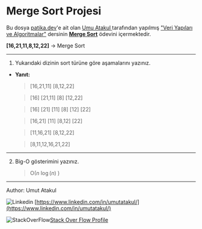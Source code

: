 # Merge Sort Projesi

Bu dosya [patika.dev](https://www.patika.dev/tr)'e ait olan [Umu Atakul ](https://www.linkedin.com/in/umutatakul/)tarafından yapılmış ["Veri Yapıları ve Algoritmalar"](https://app.patika.dev/courses/veri-yapilari-ve-algoritmalar/) dersinin  [**Merge Sort**](https://app.patika.dev/courses/veri-yapilari-ve-algoritmalar/merge-sort-proje) ödevini içermektedir.

**[16,21,11,8,12,22]** -> Merge Sort
***
1. Yukarıdaki dizinin sort türüne göre aşamalarını yazınız.

- **Yanıt:** 

    >[16,21,11] [8,12,22]
    
    >[16] [21,11] [8] [12,22]

    >[16] [21] [11] [8] [12] [22]

    >[16,21] [11] [8,12] [22]

    >[11,16,21] [8,12,22]

    >[8,11,12,16,21,22]
    
***
2. Big-O gösterimini yazınız.

    > O(*n* $\log(n)$ )

***
Author: Umut Atakul

![Linkedin](https://icons.iconarchive.com/icons/graphics-vibe/simple-rounded-social/24/linkedin-icon.png) [https://www.linkedin.com/in/umutatakul/](https://www.linkedin.com/in/umutatakul/)

![StackOverFlow](https://icons.iconarchive.com/icons/limav/flat-gradient-social/24/Stackoverflow-icon.png)[Stack Over Flow Profile](https://stackoverflow.com/users/12765684/umut-atakul)



